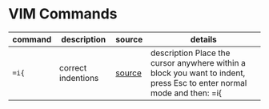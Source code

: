 # VIM Commands

|command|description|source|details|
|-------|-----------|------|-------|
|`=i{`|correct indentions|[source](https://www.freecodecamp.org/news/learn-linux-vim-basic-features-19134461ab85/)|description Place the cursor anywhere within a block you want to indent, press Esc to enter normal mode and then: =i{|

